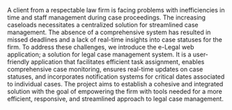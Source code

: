 A client from a respectable law firm is facing problems with inefficiencies in time and staff management during case proceedings. The increasing caseloads necessitates a centralized solution for streamlined case management. The absence of a comprehensive system has resulted in missed deadlines and a lack of real-time insights into case statuses for the firm. To address these challenges, we introduce the e-Legal web application; a solution for legal case management system. It is a user-friendly application that facilitates efficient task assignment, enables comprehensive case monitoring, ensures real-time updates on case statuses, and incorporates notification systems for critical dates associated to individual cases. The project aims to establish a cohesive and integrated solution with the goal of empowering the firm with tools needed for a more efficient, responsive, and streamlined approach to legal case management.
